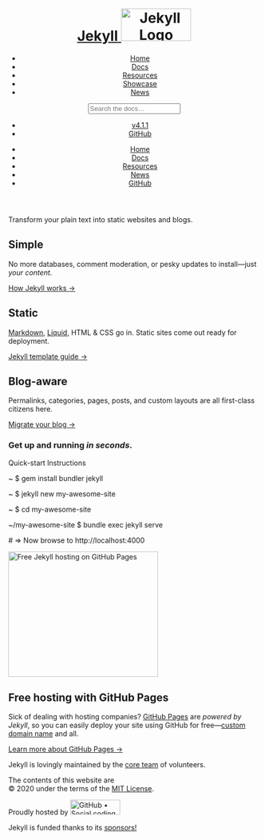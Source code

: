 <!DOCTYPE HTML>
<html lang="en-US">
<head>
  <meta charset="UTF-8">
  <meta name="viewport" content="width=device-width,initial-scale=1">
  <link type="application/atom+xml" rel="alternate" href="https://jekyllrb.com/feed.xml" title="Jekyll • Simple, blog-aware, static sites" />
  <link type="application/atom+xml" rel="alternate" href="/feed/release.xml" title="Jekyll releases posts" />
  <link rel="alternate" type="application/atom+xml" title="Recent commits to Jekyll’s master branch" href="https://github.com/jekyll/jekyll/commits/master.atom">
  <link rel="preload" href="/fonts/lato-v14-latin-300.woff2" as="font" type="font/woff2" crossorigin />
  <link rel="preload" href="/fonts/lato-v14-latin-700.woff2" as="font" type="font/woff2" crossorigin />
  <link rel="preload" href="/css/screen.css" as="style">
  <link rel="stylesheet" href="/css/screen.css">
  <link rel="icon" type="image/x-icon" href="/favicon.ico">
  <!-- Begin Jekyll SEO tag v2.6.1 -->
<title>Jekyll • Simple, blog-aware, static sites | Transform your plain text into static websites and blogs</title>
<meta name="generator" content="Jekyll v3.9.0" />
<meta property="og:title" content="Jekyll • Simple, blog-aware, static sites" />
<meta property="og:locale" content="en_US" />
<meta name="description" content="Transform your plain text into static websites and blogs" />
<meta property="og:description" content="Transform your plain text into static websites and blogs" />
<link rel="canonical" href="https://jekyllrb.com/" />
<meta property="og:url" content="https://jekyllrb.com/" />
<meta property="og:site_name" content="Jekyll • Simple, blog-aware, static sites" />
<meta property="og:image" content="https://jekyllrb.com/img/jekyll-og.png" />
<meta name="twitter:card" content="summary_large_image" />
<meta property="twitter:image" content="https://jekyllrb.com/img/jekyll-og.png" />
<meta property="twitter:title" content="Jekyll • Simple, blog-aware, static sites" />
<meta name="twitter:site" content="@jekyllrb" />
<meta name="google-site-verification" content="onQcXpAvtHBrUI5LlroHNE_FP0b2qvFyPq7VZw36iEY" />
<script type="application/ld+json">
{"image":"https://jekyllrb.com/img/jekyll-og.png","@type":"WebSite","headline":"Jekyll • Simple, blog-aware, static sites","publisher":{"@type":"Organization","logo":{"@type":"ImageObject","url":"https://jekyllrb.com/img/logo-2x.png"}},"url":"https://jekyllrb.com/","description":"Transform your plain text into static websites and blogs","name":"Jekyll • Simple, blog-aware, static sites","@context":"https://schema.org"}</script>
<!-- End Jekyll SEO tag -->

  <!--[if lt IE 9]>
  <script src="/js/html5shiv.min.js"></script>
  <script src="/js/respond.min.js"></script>
  <![endif]-->
</head>
<body class="wrap"><header>
  <div class="flexbox">
    <div class="center-on-mobiles">
      <h1>
        <a href="/" class="logo">
          <span class="sr-only">Jekyll</span>
          <img src="/img/logo-2x.png" width="140" height="65" alt="Jekyll Logo">
        </a>
      </h1>
    </div>
    <nav class="main-nav hide-on-mobiles">
      <ul>
  <li class="current"><a href="/">Home</a></li>
  <li><a href="/docs/">Docs</a></li>
  <li><a href="/resources/">Resources</a></li>
  <li><a href="/showcase/">Showcase</a></li>
  <li><a href="/news/">News</a></li>
  </ul>
</nav>
    <div class="search hide-on-mobiles">
      <input type="text" id="docsearch-input" placeholder="Search the docs…">
</div>
    <div class="meta hide-on-mobiles">
      <ul>
        <li><a href="https://github.com/jekyll/jekyll/releases/tag/v4.1.1">v4.1.1</a></li>
        <li><a href="https://github.com/jekyll/jekyll">GitHub</a></li>
      </ul>
    </div>
  </div>
  <nav class="mobile-nav show-on-mobiles">
    <ul>
  <li class="current" ><a href="/">Home</a></li>
    <li><a href="/docs/">Docs</a></li>
    <li><a href="/resources/">Resources</a></li>
    <li><a href="/news/">News</a></li>
    <li><a href="https://github.com/jekyll/jekyll">GitHub</a></li>
</ul>
</nav>
</header>
<section class="intro">
  <div class="grid">
    <div class="unit whole center-on-mobiles">
      <p class="first">Transform your plain text into static&nbsp;websites and&nbsp;blogs.</p>
    </div>
  </div>
</section>
<section class="features">
  <div class="grid">
    <div class="unit one-third">
      <h2>Simple</h2>
      <p>
        No more databases, comment moderation, or pesky updates to install—just <em>your content</em>.
      </p>
      <a href="/docs/usage/">How Jekyll works &rarr;</a>
    </div>
    <div class="unit one-third">
      <h2>Static</h2>
      <p><a href="https://daringfireball.net/projects/markdown/">Markdown</a>, <a href="https://github.com/Shopify/liquid/wiki">Liquid</a>, HTML <span class="amp">&amp;</span> CSS go in. Static sites come out ready for deployment.</p>
      <a href="/docs/templates/">Jekyll template guide &rarr;</a>
    </div>
    <div class="unit one-third">
      <h2>Blog-aware</h2>
      <p>
        Permalinks, categories, pages, posts, and custom layouts are all first-class citizens here.
      </p>
      <a href="http://import.jekyllrb.com">Migrate your blog &rarr;</a>
    </div>
    <div class="clear"></div>
  </div>
</section>
<section class="quickstart">
  <div class="grid">
    <div class="unit golden-small center-on-mobiles">
      <h3>Get up and running <em>in&nbsp;seconds</em>.</h3>
    </div>
    <div class="unit golden-large code">
      <p class="title">Quick-start Instructions</p>
      <div class="shell">
        <p class="line">
          <span class="path">~</span>
          <span class="prompt">$</span>
          <span class="command">gem install bundler jekyll</span>
        </p>
        <p class="line">
          <span class="path">~</span>
          <span class="prompt">$</span>
          <span class="command">jekyll new my-awesome-site</span>
        </p>
        <p class="line">
          <span class="path">~</span>
          <span class="prompt">$</span>
          <span class="command">cd my-awesome-site</span>
        </p>
        <p class="line">
          <span class="path">~/my-awesome-site</span>
          <span class="prompt">$</span>
          <span class="command">bundle exec jekyll serve</span>
        </p>
        <p class="line">
          <span class="output"># => Now browse to http://localhost:4000</span>
        </p>
      </div>
    </div>
    <div class="clear"></div>
  </div>
</section>
<section class="free-hosting">
  <div class="grid">
    <div class="unit whole">
      <div class="grid pane">
        <div class="unit whole center-on-mobiles">
          <img src="/img/octojekyll.png" width="300" height="251" alt="Free Jekyll hosting on GitHub Pages">
          <div class="pane-content">
            <h2 class="center-on-mobiles"><strong>Free hosting</strong> with GitHub Pages</h2>
            <p>Sick of dealing with hosting companies? <a href="https://pages.github.com/">GitHub Pages</a> are <em>powered by Jekyll</em>, so you can easily deploy your site using GitHub for free&mdash;<a href="https://help.github.com/articles/about-supported-custom-domains/">custom domain name</a> and&nbsp;all.</p>
            <a href="https://pages.github.com/">Learn more about GitHub Pages &rarr;</a>
          </div>
        </div>
        <div class="clear"></div>
      </div>
    </div>
  </div>
</section>
<footer>
  <div class="grid">
    <div class="unit one-third center-on-mobiles">
      <p>Jekyll is lovingly maintained by the <a href="/team/">core team</a> of volunteers. </p>
      <p>The contents of this website are <br />&copy;&nbsp;2020 under the terms of the <a href="https://github.com/jekyll/jekyll/blob/master/LICENSE">MIT&nbsp;License</a>.</p>
    </div>
    <div class="unit two-thirds align-right center-on-mobiles">
      <p>
        Proudly hosted by
        <a href="https://github.com">
          <img src="/img/footer-logo.png" width="100" height="30" alt="GitHub • Social coding">
        </a>
      </p>
    </div>
    <div class="unit two-thirds align-right center-on-mobiles">
      <p>
        Jekyll is funded thanks to its
        <a href="https://github.com/jekyll/jekyll#sponsors">
          sponsors!
        </a>
      </p>
    </div>
  </div>
</footer>
<script>
  var anchorForId = function (id) {
    var anchor = document.createElement("a");
    anchor.className = "header-link";
    anchor.href      = "#" + id;
    anchor.innerHTML = "<span class=\"sr-only\">Permalink</span><i class=\"fa fa-link\"></i>";
    anchor.title = "Permalink";
    return anchor;
  };

  var linkifyAnchors = function (level, containingElement) {
    var headers = containingElement.getElementsByTagName("h" + level);
    for (var h = 0; h < headers.length; h++) {
      var header = headers[h];

      if (typeof header.id !== "undefined" && header.id !== "") {
        header.appendChild(anchorForId(header.id));
      }
    }
  };

  document.onreadystatechange = function () {
    if (this.readyState === "complete") {
      var contentBlock = document.getElementsByClassName("docs")[0] || document.getElementsByClassName("news")[0];
      if (!contentBlock) {
        return;
      }
      for (var level = 1; level <= 6; level++) {
        linkifyAnchors(level, contentBlock);
      }
    }
  };
</script>
<!-- Google Analytics (https://www.google.com/analytics) -->
  <script>
    !function(j,e,k,y,l,L){j.GoogleAnalyticsObject=y,j[y]||(j[y]=function(){
    (j[y].q=j[y].q||[]).push(arguments)}),j[y].l=+new Date,l=e.createElement(k),
    L=e.getElementsByTagName(k)[0],l.src='https://www.google-analytics.com/analytics.js',
    L.parentNode.insertBefore(l,L)}(window,document,'script','ga');

    ga('create', 'UA-50755011-1', 'jekyllrb.com');
    ga('send', 'pageview');
  </script>
<script src="https://cdn.jsdelivr.net/npm/docsearch.js@2/dist/cdn/docsearch.min.js"></script>
<script> docsearch({
apiKey: '50fe39c839958dfad797000f33e2ec17',
indexName: 'jekyllrb',
inputSelector: '#docsearch-input',
enhancedSearchInput: true,
debug: false // Set debug to true if you want to inspect the dropdown
});
</script>
</body>
</html>
